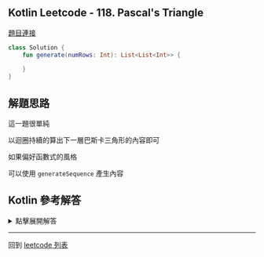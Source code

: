 ## Kotlin Leetcode - 118. Pascal's Triangle

[題目連接](https://leetcode.com/problems/pascals-triangle/)

```kotlin
class Solution {
    fun generate(numRows: Int): List<List<Int>> {
        
    }
}
```

## 解題思路

這一題很單純

以迴圈持續的算出下一層巴斯卡三角形的內容即可

如果偏好函數式的風格

可以使用 `generateSequence` 產生內容

## Kotlin 參考解答

<details>
  <summary markdown='span'>點擊展開解答</summary>

```kotlin
class Solution {  
    fun generate(numRows: Int): List<List<Int>> {  
        if (numRows == 0) return listOf()  
  
        val res = mutableListOf(listOf(1))  
  
        for (i in 1 until numRows) {  
            val list = mutableListOf(1)  
            for (j in 1 until i) {  
                list.add(res[i - 1][j - 1] + res[i - 1][j])  
            }  
            list.add(1)  
            res.add(list)  
        }  
  
        return res  
    }  
}
```

單一表達式內完成的方式如下

```kotlin
class Solution {
    fun generate(numRows: Int) =
        generateSequence(listOf(1)) { prev ->
            listOf(1) + prev.windowed(2).map { it.sum() } + listOf(1)
        }.take(numRows)
        .toList()
}
```



</details>

------

回到 [leetcode 列表](index.md)

